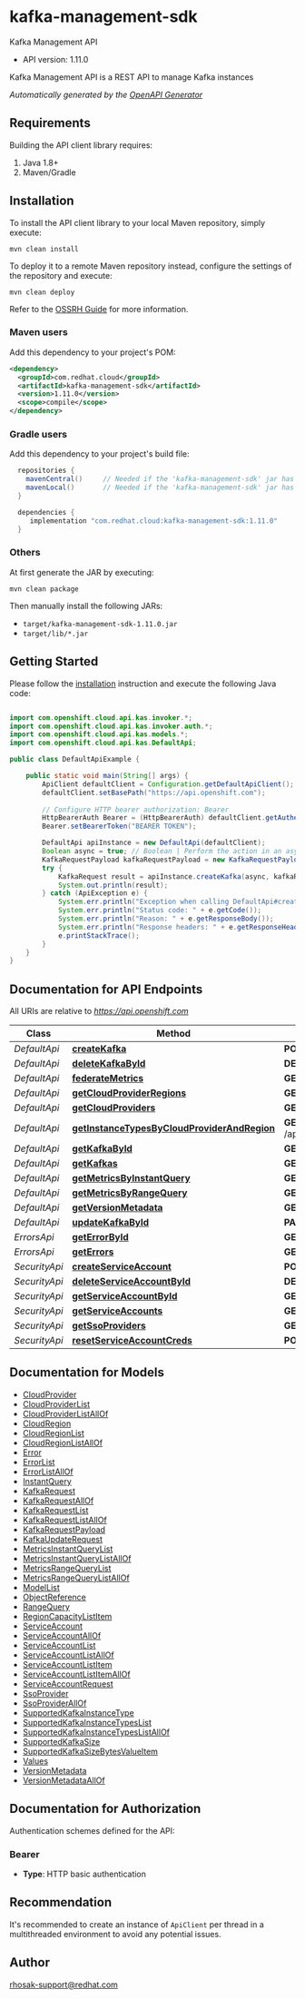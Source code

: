 # kafka-management-sdk

Kafka Management API

- API version: 1.11.0

Kafka Management API is a REST API to manage Kafka instances


*Automatically generated by the [OpenAPI Generator](https://openapi-generator.tech)*

## Requirements

Building the API client library requires:

1. Java 1.8+
2. Maven/Gradle

## Installation

To install the API client library to your local Maven repository, simply execute:

```shell
mvn clean install
```

To deploy it to a remote Maven repository instead, configure the settings of the repository and execute:

```shell
mvn clean deploy
```

Refer to the [OSSRH Guide](http://central.sonatype.org/pages/ossrh-guide.html) for more information.

### Maven users

Add this dependency to your project's POM:

```xml
<dependency>
  <groupId>com.redhat.cloud</groupId>
  <artifactId>kafka-management-sdk</artifactId>
  <version>1.11.0</version>
  <scope>compile</scope>
</dependency>
```

### Gradle users

Add this dependency to your project's build file:

```groovy
  repositories {
    mavenCentral()     // Needed if the 'kafka-management-sdk' jar has been published to maven central.
    mavenLocal()       // Needed if the 'kafka-management-sdk' jar has been published to the local maven repo.
  }

  dependencies {
     implementation "com.redhat.cloud:kafka-management-sdk:1.11.0"
  }
```

### Others

At first generate the JAR by executing:

```shell
mvn clean package
```

Then manually install the following JARs:

- `target/kafka-management-sdk-1.11.0.jar`
- `target/lib/*.jar`

## Getting Started

Please follow the [installation](#installation) instruction and execute the following Java code:

```java

import com.openshift.cloud.api.kas.invoker.*;
import com.openshift.cloud.api.kas.invoker.auth.*;
import com.openshift.cloud.api.kas.models.*;
import com.openshift.cloud.api.kas.DefaultApi;

public class DefaultApiExample {

    public static void main(String[] args) {
        ApiClient defaultClient = Configuration.getDefaultApiClient();
        defaultClient.setBasePath("https://api.openshift.com");
        
        // Configure HTTP bearer authorization: Bearer
        HttpBearerAuth Bearer = (HttpBearerAuth) defaultClient.getAuthentication("Bearer");
        Bearer.setBearerToken("BEARER TOKEN");

        DefaultApi apiInstance = new DefaultApi(defaultClient);
        Boolean async = true; // Boolean | Perform the action in an asynchronous manner
        KafkaRequestPayload kafkaRequestPayload = new KafkaRequestPayload(); // KafkaRequestPayload | Kafka data
        try {
            KafkaRequest result = apiInstance.createKafka(async, kafkaRequestPayload);
            System.out.println(result);
        } catch (ApiException e) {
            System.err.println("Exception when calling DefaultApi#createKafka");
            System.err.println("Status code: " + e.getCode());
            System.err.println("Reason: " + e.getResponseBody());
            System.err.println("Response headers: " + e.getResponseHeaders());
            e.printStackTrace();
        }
    }
}

```

## Documentation for API Endpoints

All URIs are relative to *https://api.openshift.com*

Class | Method | HTTP request | Description
------------ | ------------- | ------------- | -------------
*DefaultApi* | [**createKafka**](docs/DefaultApi.md#createKafka) | **POST** /api/kafkas_mgmt/v1/kafkas | 
*DefaultApi* | [**deleteKafkaById**](docs/DefaultApi.md#deleteKafkaById) | **DELETE** /api/kafkas_mgmt/v1/kafkas/{id} | 
*DefaultApi* | [**federateMetrics**](docs/DefaultApi.md#federateMetrics) | **GET** /api/kafkas_mgmt/v1/kafkas/{id}/metrics/federate | 
*DefaultApi* | [**getCloudProviderRegions**](docs/DefaultApi.md#getCloudProviderRegions) | **GET** /api/kafkas_mgmt/v1/cloud_providers/{id}/regions | 
*DefaultApi* | [**getCloudProviders**](docs/DefaultApi.md#getCloudProviders) | **GET** /api/kafkas_mgmt/v1/cloud_providers | 
*DefaultApi* | [**getInstanceTypesByCloudProviderAndRegion**](docs/DefaultApi.md#getInstanceTypesByCloudProviderAndRegion) | **GET** /api/kafkas_mgmt/v1/instance_types/{cloud_provider}/{cloud_region} | 
*DefaultApi* | [**getKafkaById**](docs/DefaultApi.md#getKafkaById) | **GET** /api/kafkas_mgmt/v1/kafkas/{id} | 
*DefaultApi* | [**getKafkas**](docs/DefaultApi.md#getKafkas) | **GET** /api/kafkas_mgmt/v1/kafkas | 
*DefaultApi* | [**getMetricsByInstantQuery**](docs/DefaultApi.md#getMetricsByInstantQuery) | **GET** /api/kafkas_mgmt/v1/kafkas/{id}/metrics/query | 
*DefaultApi* | [**getMetricsByRangeQuery**](docs/DefaultApi.md#getMetricsByRangeQuery) | **GET** /api/kafkas_mgmt/v1/kafkas/{id}/metrics/query_range | 
*DefaultApi* | [**getVersionMetadata**](docs/DefaultApi.md#getVersionMetadata) | **GET** /api/kafkas_mgmt/v1 | 
*DefaultApi* | [**updateKafkaById**](docs/DefaultApi.md#updateKafkaById) | **PATCH** /api/kafkas_mgmt/v1/kafkas/{id} | 
*ErrorsApi* | [**getErrorById**](docs/ErrorsApi.md#getErrorById) | **GET** /api/kafkas_mgmt/v1/errors/{id} | 
*ErrorsApi* | [**getErrors**](docs/ErrorsApi.md#getErrors) | **GET** /api/kafkas_mgmt/v1/errors | 
*SecurityApi* | [**createServiceAccount**](docs/SecurityApi.md#createServiceAccount) | **POST** /api/kafkas_mgmt/v1/service_accounts | 
*SecurityApi* | [**deleteServiceAccountById**](docs/SecurityApi.md#deleteServiceAccountById) | **DELETE** /api/kafkas_mgmt/v1/service_accounts/{id} | 
*SecurityApi* | [**getServiceAccountById**](docs/SecurityApi.md#getServiceAccountById) | **GET** /api/kafkas_mgmt/v1/service_accounts/{id} | 
*SecurityApi* | [**getServiceAccounts**](docs/SecurityApi.md#getServiceAccounts) | **GET** /api/kafkas_mgmt/v1/service_accounts | 
*SecurityApi* | [**getSsoProviders**](docs/SecurityApi.md#getSsoProviders) | **GET** /api/kafkas_mgmt/v1/sso_providers | 
*SecurityApi* | [**resetServiceAccountCreds**](docs/SecurityApi.md#resetServiceAccountCreds) | **POST** /api/kafkas_mgmt/v1/service_accounts/{id}/reset_credentials | 


## Documentation for Models

 - [CloudProvider](docs/CloudProvider.md)
 - [CloudProviderList](docs/CloudProviderList.md)
 - [CloudProviderListAllOf](docs/CloudProviderListAllOf.md)
 - [CloudRegion](docs/CloudRegion.md)
 - [CloudRegionList](docs/CloudRegionList.md)
 - [CloudRegionListAllOf](docs/CloudRegionListAllOf.md)
 - [Error](docs/Error.md)
 - [ErrorList](docs/ErrorList.md)
 - [ErrorListAllOf](docs/ErrorListAllOf.md)
 - [InstantQuery](docs/InstantQuery.md)
 - [KafkaRequest](docs/KafkaRequest.md)
 - [KafkaRequestAllOf](docs/KafkaRequestAllOf.md)
 - [KafkaRequestList](docs/KafkaRequestList.md)
 - [KafkaRequestListAllOf](docs/KafkaRequestListAllOf.md)
 - [KafkaRequestPayload](docs/KafkaRequestPayload.md)
 - [KafkaUpdateRequest](docs/KafkaUpdateRequest.md)
 - [MetricsInstantQueryList](docs/MetricsInstantQueryList.md)
 - [MetricsInstantQueryListAllOf](docs/MetricsInstantQueryListAllOf.md)
 - [MetricsRangeQueryList](docs/MetricsRangeQueryList.md)
 - [MetricsRangeQueryListAllOf](docs/MetricsRangeQueryListAllOf.md)
 - [ModelList](docs/ModelList.md)
 - [ObjectReference](docs/ObjectReference.md)
 - [RangeQuery](docs/RangeQuery.md)
 - [RegionCapacityListItem](docs/RegionCapacityListItem.md)
 - [ServiceAccount](docs/ServiceAccount.md)
 - [ServiceAccountAllOf](docs/ServiceAccountAllOf.md)
 - [ServiceAccountList](docs/ServiceAccountList.md)
 - [ServiceAccountListAllOf](docs/ServiceAccountListAllOf.md)
 - [ServiceAccountListItem](docs/ServiceAccountListItem.md)
 - [ServiceAccountListItemAllOf](docs/ServiceAccountListItemAllOf.md)
 - [ServiceAccountRequest](docs/ServiceAccountRequest.md)
 - [SsoProvider](docs/SsoProvider.md)
 - [SsoProviderAllOf](docs/SsoProviderAllOf.md)
 - [SupportedKafkaInstanceType](docs/SupportedKafkaInstanceType.md)
 - [SupportedKafkaInstanceTypesList](docs/SupportedKafkaInstanceTypesList.md)
 - [SupportedKafkaInstanceTypesListAllOf](docs/SupportedKafkaInstanceTypesListAllOf.md)
 - [SupportedKafkaSize](docs/SupportedKafkaSize.md)
 - [SupportedKafkaSizeBytesValueItem](docs/SupportedKafkaSizeBytesValueItem.md)
 - [Values](docs/Values.md)
 - [VersionMetadata](docs/VersionMetadata.md)
 - [VersionMetadataAllOf](docs/VersionMetadataAllOf.md)


## Documentation for Authorization

Authentication schemes defined for the API:
### Bearer


- **Type**: HTTP basic authentication


## Recommendation

It's recommended to create an instance of `ApiClient` per thread in a multithreaded environment to avoid any potential issues.

## Author

rhosak-support@redhat.com

